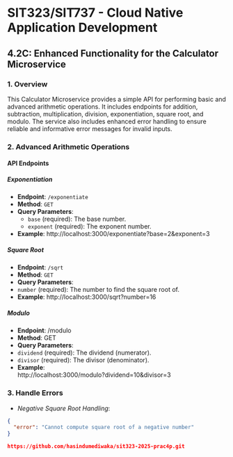 # SIT323/SIT737 - Cloud Native Application Development

## 4.2C: Enhanced Functionality for the Calculator Microservice

### 1. Overview
This Calculator Microservice provides a simple API for performing basic and advanced arithmetic operations. 
It includes endpoints for addition, subtraction, multiplication, division, exponentiation, square root, and modulo. 
The service also includes enhanced error handling to ensure reliable and informative error messages for invalid inputs.

### 2. Advanced Arithmetic Operations

#### API Endpoints

##### Exponentiation
- **Endpoint**: `/exponentiate`
- **Method**: `GET`
- **Query Parameters**:
  - `base` (required): The base number.
  - `exponent` (required): The exponent number.
- **Example**:  http://localhost:3000/exponentiate?base=2&exponent=3


##### Square Root
- **Endpoint**: `/sqrt`
- **Method**: `GET`
- **Query Parameters**:
- `number` (required): The number to find the square root of.
- **Example**:  http://localhost:3000/sqrt?number=16

##### Modulo
- **Endpoint**: /modulo
- **Method**: GET
- **Query Parameters**:
- `dividend` (required): The dividend (numerator).
- `divisor` (required): The divisor (denominator).
- **Example**:  
http://localhost:3000/modulo?dividend=10&divisor=3

### 3. Handle Errors
- *Negative Square Root Handling*:  
```json
{
  "error": "Cannot compute square root of a negative number"
}

https://github.com/hasindumediwaka/sit323-2025-prac4p.git

